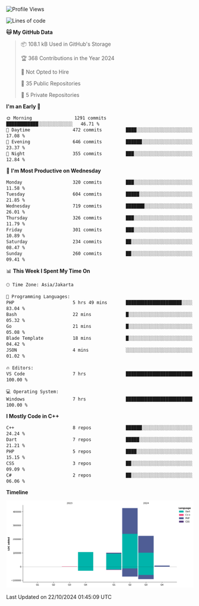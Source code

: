 <!--START_SECTION:waka-->
![Profile Views](http://img.shields.io/badge/Profile%20Views-12-blue)

![Lines of code](https://img.shields.io/badge/From%20Hello%20World%20I%27ve%20Written-861.1%20thousand%20lines%20of%20code-blue)

**🐱 My GitHub Data** 

> 📦 108.1 kB Used in GitHub's Storage 
 > 
> 🏆 368 Contributions in the Year 2024
 > 
> 🚫 Not Opted to Hire
 > 
> 📜 35 Public Repositories 
 > 
> 🔑 5 Private Repositories 
 > 
**I'm an Early 🐤** 

```text
🌞 Morning                1291 commits        ████████████░░░░░░░░░░░░░   46.71 % 
🌆 Daytime                472 commits         ████░░░░░░░░░░░░░░░░░░░░░   17.08 % 
🌃 Evening                646 commits         ██████░░░░░░░░░░░░░░░░░░░   23.37 % 
🌙 Night                  355 commits         ███░░░░░░░░░░░░░░░░░░░░░░   12.84 % 
```
📅 **I'm Most Productive on Wednesday** 

```text
Monday                   320 commits         ███░░░░░░░░░░░░░░░░░░░░░░   11.58 % 
Tuesday                  604 commits         █████░░░░░░░░░░░░░░░░░░░░   21.85 % 
Wednesday                719 commits         ███████░░░░░░░░░░░░░░░░░░   26.01 % 
Thursday                 326 commits         ███░░░░░░░░░░░░░░░░░░░░░░   11.79 % 
Friday                   301 commits         ███░░░░░░░░░░░░░░░░░░░░░░   10.89 % 
Saturday                 234 commits         ██░░░░░░░░░░░░░░░░░░░░░░░   08.47 % 
Sunday                   260 commits         ██░░░░░░░░░░░░░░░░░░░░░░░   09.41 % 
```


📊 **This Week I Spent My Time On** 

```text
🕑︎ Time Zone: Asia/Jakarta

💬 Programming Languages: 
PHP                      5 hrs 49 mins       █████████████████████░░░░   83.04 % 
Bash                     22 mins             █░░░░░░░░░░░░░░░░░░░░░░░░   05.32 % 
Go                       21 mins             █░░░░░░░░░░░░░░░░░░░░░░░░   05.08 % 
Blade Template           18 mins             █░░░░░░░░░░░░░░░░░░░░░░░░   04.42 % 
JSON                     4 mins              ░░░░░░░░░░░░░░░░░░░░░░░░░   01.02 % 

🔥 Editors: 
VS Code                  7 hrs               █████████████████████████   100.00 % 

💻 Operating System: 
Windows                  7 hrs               █████████████████████████   100.00 % 
```

**I Mostly Code in C++** 

```text
C++                      8 repos             ██████░░░░░░░░░░░░░░░░░░░   24.24 % 
Dart                     7 repos             █████░░░░░░░░░░░░░░░░░░░░   21.21 % 
PHP                      5 repos             ████░░░░░░░░░░░░░░░░░░░░░   15.15 % 
CSS                      3 repos             ██░░░░░░░░░░░░░░░░░░░░░░░   09.09 % 
C#                       2 repos             ██░░░░░░░░░░░░░░░░░░░░░░░   06.06 % 
```



**Timeline**

![Lines of Code chart](https://raw.githubusercontent.com/PradiptaAhmad/PradiptaAhmad/main/assets/bar_graph.png)


 Last Updated on 22/10/2024 01:45:09 UTC
<!--END_SECTION:waka-->
